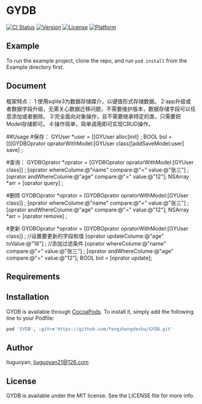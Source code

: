 # GYDB

[![CI Status](https://img.shields.io/travis/liuguoyan/GYDB.svg?style=flat)](https://travis-ci.org/liuguoyan/GYDB)
[![Version](https://img.shields.io/cocoapods/v/GYDB.svg?style=flat)](https://cocoapods.org/pods/GYDB)
[![License](https://img.shields.io/cocoapods/l/GYDB.svg?style=flat)](https://cocoapods.org/pods/GYDB)
[![Platform](https://img.shields.io/cocoapods/p/GYDB.svg?style=flat)](https://cocoapods.org/pods/GYDB)

## Example

To run the example project, clone the repo, and run `pod install` from the Example directory first.

## Document
框架特点：
1:使用sqlite3为数据存储媒介，以键值形式存储数据。
2:app升级或者数据字段升级，无需关心数据迁移问题，不需要维护版本，数据存储字段可以任意添加或者删除。
3:完全面向对象操作，且不需要继承特定的类，只需要把Model存储即可。
4:操作简单，简单调用即可实现CRUD操作。


##Usage
#保存：
GYUser *user = [[GYUser alloc]init] ;
BOOL bol = [[[GYDBOprator opratorWithModel:[GYUser class]]addSaveModel:user] save] ;

#查询：
GYDBOprator *oprator = [GYDBOprator opratorWithModel:[GYUser class]] ;
[oprator whereColume:@"name" compare:@"=" value:@"张三"] ;
[oprator andWhereColume:@"age" compare:@"=" value:@"12"];
NSArray *arr =  [oprator query] ;

#删除
GYDBOprator *oprator = [GYDBOprator opratorWithModel:[GYUser class]] ;
[oprator whereColume:@"name" compare:@"=" value:@"张三"] ;
[oprator andWhereColume:@"age" compare:@"=" value:@"12"];
NSArray *arr =  [oprator remove] ;

#更新
GYDBOprator *oprator = [GYDBOprator opratorWithModel:[GYUser class]] ;
//设置要更新的字段和值
[oprator updateColume:@"age" toValue:@"18"] ;
//添加过滤条件
[oprator whereColume:@"name" compare:@"=" value:@"张三"] ;
[oprator andWhereColume:@"age" compare:@"=" value:@"12"];
BOOL bol =  [oprator update];


## Requirements

## Installation

GYDB is available through [CocoaPods](https://cocoapods.org). To install
it, simply add the following line to your Podfile:

```ruby
pod 'GYDB', :git=>'https://github.com/fengzhongdeshu/GYDB.git'
```

## Author

liuguoyan, liuguoyan21@126.com

## License

GYDB is available under the MIT license. See the LICENSE file for more info.
